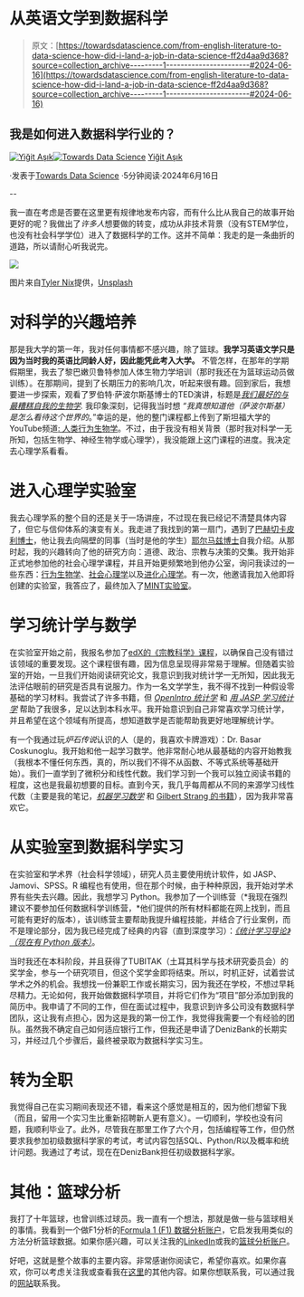 # 从英语文学到数据科学

> 原文：[https://towardsdatascience.com/from-english-literature-to-data-science-how-did-i-land-a-job-in-data-science-ff2d4aa9d368?source=collection_archive---------1-----------------------#2024-06-16](https://towardsdatascience.com/from-english-literature-to-data-science-how-did-i-land-a-job-in-data-science-ff2d4aa9d368?source=collection_archive---------1-----------------------#2024-06-16)

## 我是如何进入数据科学行业的？

[](https://medium.com/@yigas?source=post_page---byline--ff2d4aa9d368--------------------------------)[![Yiğit Aşık](../Images/0f7ed74e1b6ae85c8435c882742fd778.png)](https://medium.com/@yigas?source=post_page---byline--ff2d4aa9d368--------------------------------)[](https://towardsdatascience.com/?source=post_page---byline--ff2d4aa9d368--------------------------------)[![Towards Data Science](../Images/a6ff2676ffcc0c7aad8aaf1d79379785.png)](https://towardsdatascience.com/?source=post_page---byline--ff2d4aa9d368--------------------------------) [Yiğit Aşık](https://medium.com/@yigas?source=post_page---byline--ff2d4aa9d368--------------------------------)

·发表于[Towards Data Science](https://towardsdatascience.com/?source=post_page---byline--ff2d4aa9d368--------------------------------) ·5分钟阅读·2024年6月16日

--

我一直在考虑是否要在这里更有规律地发布内容，而有什么比从我自己的故事开始更好的呢？我做出了*许多人*想要做的转变，成功从非技术背景（没有STEM学位，也没有社会科学学位）进入了数据科学的工作。这并不简单：我走的是一条曲折的道路，所以请耐心听我说完。

![](../Images/d5db90f6c63493ef32c495548f5ffec7.png)

图片来自[Tyler Nix](https://unsplash.com/@nixcreative?utm_content=creditCopyText&utm_medium=referral&utm_source=unsplash)提供，[Unsplash](https://unsplash.com/photos/man-wearing-red-cap-crossing-street-VZEj0iepzKA?utm_content=creditCopyText&utm_medium=referral&utm_source=unsplash)

# 对科学的兴趣培养

那是我大学的第一年，我对任何事情都不感兴趣，除了篮球。**我学习英语文学只是因为当时我的英语比同龄人好，因此能凭此考入大学。** 不管怎样，在那年的学期假期里，我去了黎巴嫩贝鲁特参加人体生物力学培训（那时我还在为篮球运动员做训练）。在那期间，提到了长期压力的影响几次，听起来很有趣。回到家后，我想要进一步探索，观看了罗伯特·萨波尔斯基博士的TED演讲，标题是[*我们最好的与最糟糕自我的生物学*](https://youtu.be/ORthzIOEf30?si=_b2pNgN-JvPm35UA)*.* 我印象深刻，记得我当时想 *“我真想知道他（萨波尔斯基）是怎么看待这个世界的*。”幸运的是，他的整门课程都上传到了斯坦福大学的YouTube频道[: 人类行为生物学](https://www.youtube.com/playlist?list=PL848F2368C90DDC3D)。不过，由于我没有相关背景（那时我对科学一无所知，包括生物学、神经生物学或心理学），我没能跟上这门课程的进度。我决定去心理学系看看。

# 进入心理学实验室

我去心理学系的整个目的还是关于一场讲座，不过现在我已经记不清楚具体内容了，但它与信仰体系的演变有关。我走进了我找到的第一扇门，遇到了[巴赫切卡皮利博士](https://www.moralintuitionslab.com/member-affiliates/hasan-g.-bahçekapılı)，他让我去向隔壁的同事（当时是他的学生）[耶尔马兹博士](https://www.moralintuitionslab.com/leaders)自我介绍。从那时起，我的兴趣转向了他的研究方向：道德、政治、宗教与决策的交集。我开始非正式地参加他的社会心理学课程，并且开始更频繁地到他办公室，询问我读过的一些东西：[行为生物学](https://www.amazon.com/Behave-Biology-Humans-Best-Worst/dp/1594205078)、[社会心理学](https://www.pearson.com/en-us/subject-catalog/p/social-psychology/P200000006448)以及[进化心理学](https://www.amazon.com/Evolutionary-Psychology-New-Science-Mind/dp/0205992129)。有一次，他邀请我加入他即将创建的实验室，我答应了，最终加入了[MINT实验室](https://www.moralintuitionslab.com)。

# 学习统计学与数学

在实验室开始之前，我报名参加了[edX的《宗教科学》课程](https://www.edx.org/learn/humanities/university-of-british-columbia-the-science-of-religion)，以确保自己没有错过该领域的重要发现。这个课程很有趣，因为信息呈现得非常易于理解。但随着实验室的开始，一旦我们开始阅读研究论文，我意识到我对统计学一无所知，因此我无法评估眼前的研究是否具有说服力。作为一名文学学生，我不得不找到一种假设零基础的学习材料。我尝试了许多书籍，但 [*OpenIntro 统计学*](https://www.openintro.org/book/stat/) 和 [*用 JASP 学习统计学*](https://tomfaulkenberry.github.io/JASPbook/index.html) 帮助了我很多，足以达到本科水平。我开始意识到自己非常喜欢学习统计学，并且希望在这个领域有所提高，想知道数学是否能帮助我更好地理解统计学。

有一个我通过玩*炉石传说*认识的人（是的，我喜欢卡牌游戏）：Dr. Basar Coskunoglu。我开始和他一起学习数学。他非常耐心地从最基础的内容开始教我（我根本不懂任何东西，真的，所以我们不得不从函数、不等式系统等基础开始）。我们一直学到了微积分和线性代数。我们学习到一个我可以独立阅读书籍的程度，这也是我最初想要的目标。直到今天，我几乎每周都从不同的来源学习线性代数（主要是我的笔记，[*机器学习数学*](https://mml-book.github.io/) 和 [Gilbert Strang 的书籍](https://www.amazon.com/Linear-Gilbert-Strang-Algebra/s?rh=n%3A13899%2Cp_lbr_one_browse-bin%3AGilbert+Strang)），因为我非常喜欢它。

# 从实验室到数据科学实习

在实验室和学术界（社会科学领域），研究人员主要使用统计软件，如 JASP、Jamovi、SPSS。R 编程也有使用，但在那个时候，由于种种原因，我开始对学术界有些失去兴趣。因此，我想学习 Python。我参加了一个训练营（*我现在强烈建议不要参加任何数据科学训练营，*他们提供的所有材料都能在网上找到，而且可能有更好的版本），该训练营主要帮助我提升编程技能，并结合了行业案例，而不是理论部分，因为我已经完成了经典的内容（直到深度学习）：[*《统计学习导论》（现在有 Python 版本）*](https://www.statlearning.com/)。

当时我还在本科阶段，并且获得了TUBITAK（土耳其科学与技术研究委员会）的奖学金，参与一个研究项目，但这个奖学金即将结束。所以，时机正好，试着尝试学术之外的机会。我想找一份兼职工作或长期实习，因为我还在学校，不想过早耗尽精力。无论如何，我开始做数据科学项目，并将它们作为“项目”部分添加到我的简历中。我申请了不同的工作，但在面试过程中，我意识到许多公司没有数据科学团队，这让我有点担心，因为这是我的第一份工作，我觉得我需要一个有经验的团队。虽然我不确定自己如何适应银行工作，但我还是申请了DenizBank的长期实习，并经过几个步骤后，最终被录取为数据科学实习生。

# 转为全职

我觉得自己在实习期间表现还不错，看来这个感觉是相互的，因为他们想留下我（而且，留用一个实习生比重新招聘新人更有意义）。一切顺利，学校也没有问题，我顺利毕业了。此外，尽管我在那里工作了六个月，包括编程等工作，但仍然要求我参加初级数据科学家的考试，考试内容包括SQL、Python/R以及概率和统计问题。我通过了考试，现在在DenizBank担任初级数据科学家。

# 其他：篮球分析

我打了十年篮球，也曾训练过球员。我一直有一个想法，那就是做一些与篮球相关的事情。我看到一个做F1分析的[Formula 1 (F1) 数据分析账户](https://linktr.ee/fdataanalysis)，它启发我用类似的方法分析篮球数据。如果你感兴趣，可以关注我的[LinkedIn](https://www.linkedin.com/in/yigitasik/)或我的[篮球分析账户](https://www.instagram.com/hooplytics)。

好吧，这就是整个故事的主要内容。非常感谢你阅读它，希望你喜欢。如果你喜欢，你可以考虑关注我或查看我在[这里](https://www.my-2-cents.net)的其他内容。如果你想联系我，可以通过我的[网站](https://www.yigas.net)联系我。

